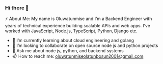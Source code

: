 ### Hi there 👋

⚡ About Me: My name is Oluwatunmise and I’m a Backend Engineer with years of technical experience building scalable APIs and web apps. I’ve worked with JavaScript, Node.js, TypeScript, Python, Django etc.

- 🌱 I’m currently learning about cloud engineering and golang
- 👯 I’m looking to collaborate on open source node js and python projects 
- 💬 Ask me about node js, python, and backend systems
- 📫 How to reach me: oluwatunmiseolatunbosun2001@gmail.com

